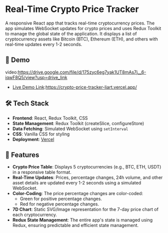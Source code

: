 # Real-Time Crypto Price Tracker

A responsive React app that tracks real-time cryptocurrency prices. The app simulates WebSocket updates for crypto prices and uses Redux Toolkit to manage the global state of the application. It displays a list of cryptocurrency assets like Bitcoin (BTC), Ethereum (ETH), and others with real-time updates every 1-2 seconds.

## 🚀 Demo
video:https://drive.google.com/file/d/175zyc6eg7yak1UT8mAs7j__6-iqwF8Q5/view?usp=drive_link
- [Live Demo Link](#):https://crypto-price-tracker-liart.vercel.app/

## 🛠️ Tech Stack

- **Frontend**: React, Redux Toolkit, CSS
- **State Management**: Redux Toolkit (createSlice, configureStore)
- **Data Fetching**: Simulated WebSocket using `setInterval`
- **CSS**: Vanilla CSS for styling
- **Deployment**:  [Vercel](https://vercel.com/)

## 🔧 Features

- **Crypto Price Table**: Displays 5 cryptocurrencies (e.g., BTC, ETH, USDT) in a responsive table format.
- **Real-Time Updates**: Prices, percentage changes, 24h volume, and other asset details are updated every 1-2 seconds using a simulated WebSocket.
- **Color-Coding**: The price percentage changes are color-coded:
  - Green for positive percentage changes.
  - Red for negative percentage changes.
- **7D Chart**: Static SVG/Image representation for the 7-day price chart of each cryptocurrency.
- **Redux State Management**: The entire app's state is managed using Redux, ensuring predictable and efficient state management.


